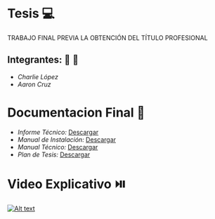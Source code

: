 # Tesis :computer:
TRABAJO FINAL PREVIA LA OBTENCIÓN DEL TÍTULO PROFESIONAL
## Integrantes: :boy: :boy:

* *Charlie López*
* *Aaron Cruz*

# Documentacion Final :closed_book:
* *Informe Técnico:* [Descargar](https://github.com/Arom96/Tesis/raw/main/Documentaci%C3%B3n/Informe_T%C3%A9cnico.pdf)
* *Manual de Instalación:* [Descargar](https://github.com/Arom96/Tesis/raw/main/Documentaci%C3%B3n/Manual_Instalaci%C3%B3n.pdf) 
* *Manual Técnico:* [Descargar](https://github.com/Arom96/Tesis/raw/main/Documentaci%C3%B3n/Manual_T%C3%A9cnico.pdf) 
* *Plan de Tesis:* [Descargar](https://github.com/Arom96/Tesis/raw/main/Documentaci%C3%B3n/Plan_Tesis.pdf) 

# Video Explicativo 	:play_or_pause_button:
[![Alt text](https://img.youtube.com/vi/X_Qno5S-4Cg/0.jpg)](https://youtu.be/X_Qno5S-4Cg)

